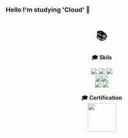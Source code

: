 ### Hello I'm studying 'Cloud' 👋
<div align=center><h1>📚</h1></div>

<div align=center>
  
**<div align="center">🎓 Skils </div>**

 <img src="https://img.shields.io/badge/Amazon AWS-232F3E?style=for-the-badge&logo=Amazon AWS&logoColor=white">  
 <img src="https://img.shields.io/badge/Docker-2496ED?style=for-the-badge&logo=Docker&logoColor=white">
<img src="https://img.shields.io/badge/Kubernetes-326CE5?style=for-the-badge&logo=Kubernetes&logoColor=white">
<br>
<img src="https://img.shields.io/badge/Terraform-7B42BC?style=for-the-badge&logo=Terraform&logoColor=white"><img src="https://img.shields.io/badge/Helm-0F1689?style=for-the-badge&logo=Helm&logoColor=white">
<br>
<img src="https://img.shields.io/badge/ArgoCD-EF7B4D?style=for-the-badge&logo=ArgoCD&logoColor=white" src="https://img.shields.io/badge/GithubActions-2088FF?style=for-the-badge&logo=GithubActions&logoColor=white">
<img src="https://img.shields.io/badge/GithubActions-2088FF?style=for-the-badge&logo=GithubActions&logoColor=white">



<dr>
<dr>
<dr>

**<div align="center">🎓 Certification</div>**
<a href="https://www.credly.com/badges/b8a7460b-28f1-460c-abc9-e6af721a405e/public_url"><img src="https://images.credly.com/size/220x220/images/0e284c3f-5164-4b21-8660-0d84737941bc/image.png" width="75" height="75"/></a>

<!--
**shk0625/shk0625** is a ✨ _special_ ✨ repository because its `README.md` (this file) appears on your GitHub profile.

Here are some ideas to get you started:

- 🔭 I’m currently working on ...
- 🌱 I’m currently learning ...
- 👯 I’m looking to collaborate on ...
- 🤔 I’m looking for help with ...
- 💬 Ask me about ...
- 📫 How to reach me: ...
- 😄 Pronouns: ...
- ⚡ Fun fact: ...
-->
